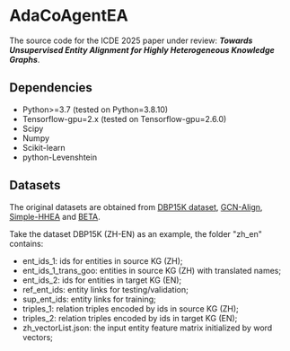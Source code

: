 # AdaCoAgentEA
The source code for the ICDE 2025 paper under review: ***Towards Unsupervised Entity Alignment for Highly Heterogeneous Knowledge Graphs***.

## Dependencies

* Python>=3.7 (tested on Python=3.8.10)
* Tensorflow-gpu=2.x (tested on Tensorflow-gpu=2.6.0)
* Scipy
* Numpy
* Scikit-learn
* python-Levenshtein

## Datasets
The original datasets are obtained from [DBP15K dataset](https://github.com/nju-websoft/BootEA),  [GCN-Align](https://github.com/1049451037/GCN-Align), [Simple-HHEA](https://github.com/IDEA-FinAI/Simple-HHEA) and [BETA](https://github.com/DexterZeng/BETA).

Take the dataset DBP15K (ZH-EN) as an example, the folder "zh_en" contains:
* ent_ids_1: ids for entities in source KG (ZH);
* ent_ids_1_trans_goo: entities in source KG (ZH) with translated names;
* ent_ids_2: ids for entities in target KG (EN);
* ref_ent_ids: entity links for testing/validation;
* sup_ent_ids: entity links for training;
* triples_1: relation triples encoded by ids in source KG (ZH);
* triples_2: relation triples encoded by ids in target KG (EN);
* zh_vectorList.json: the input entity feature matrix initialized by word vectors;

